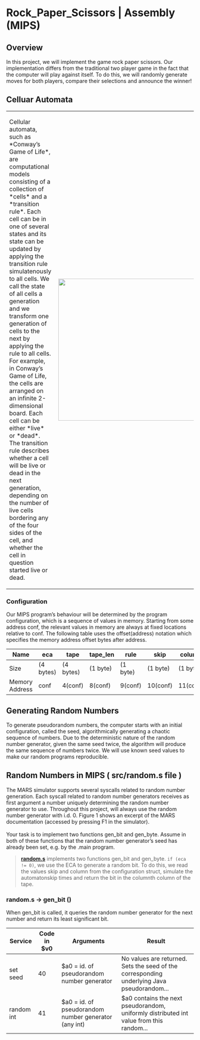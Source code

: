 # Rock_Paper_Scissors | Assembly (MIPS)

## Overview

In this project, we will implement the game rock paper scissors. Our implementation differs from the traditional
two player game in the fact that the computer will play against itself. To do this, we will randomly generate
moves for both players, compare their selections and announce the winner!


## Celluar Automata

<table border="0">
  <tr>
      <td>
          <p align="left">  
              Cellular automata, such as *Conway’s Game of Life*, are computational models consisting of a collection of *cells*
              and a *transition rule*. Each cell can be in one of several states and its state can be updated by applying the
              transition rule simulatenously to all cells. We call the state of all cells a generation and we transform one
              generation of cells to the next by applying the rule to all cells.<br>
              For example, in Conway’s Game of Life, the cells are arranged on an infinite 2-dimensional board. Each cell can
              be either *live* or *dead*. The transition rule describes whether a cell will be live or dead in the next generation,
              depending on the number of live cells bordering any of the four sides of the cell, and whether the cell in question
              started live or dead. <br>
          </p> 
      </td>
      <td>   
          <img align="right" width="380" src ="https://blog.datawrapper.de/wp-content/uploads/2021/06/game-of-life-loop-cropped.gif"/> 
      </td>
  </tr>
</table>

### Configuration

Our MIPS program’s behaviour will be determined by the program configuration, which is a sequence of values
in memory. Starting from some address conf, the relevant values in memory are always at fixed locations relative
to conf. The following table uses the offset(address) notation which specifies the memory address offset
bytes after address.

| Name             | eca       | tape      | tape_len  | rule      | skip      | column    |
|------------------|-----------|-----------|-----------|-----------|-----------|-----------|
| Size             | (4 bytes) | (4 bytes) | (1 byte)  | (1 byte)  | (1 byte)  | (1 byte)  |
| Memory Address   | conf      | 4(conf)   | 8(conf)   | 9(conf)   | 10(conf)  | 11(conf)  |


## Generating Random Numbers

To generate pseudorandom numbers, the computer starts with an initial configuration, called the seed, algorithmically generating a chaotic sequence of numbers. Due to the deterministic nature of the random number generator, given the same seed twice, the algorithm will produce the same sequence of numbers twice. We will use known seed values to make our random programs reproducible.


## Random Numbers in MIPS ( src/random.s file )

The MARS simulator supports several syscalls related to random number generation. Each syscall related
to random number generators receives as first argument a number uniquely determining the random number
generator to use. Throughout this project, will always use the random number generator with i.d. 0. Figure 1
shows an excerpt of the MARS documentation (accessed by pressing F1 in the simulator). <br> <br>
Your task is to implement two functions gen_bit and gen_byte. Assume in both of these functions that the
random number generator’s seed has already been set, e.g. by the .main program.

> [**random.s**](https://github.com/paritoshparashar/RockPaperScissor-MIPS/blob/main/src/random.s) implements two functions gen_bit and gen_byte. `if (eca != 0)`, we use the ECA to generate a
random bit. To do this, we read the values skip and column from the configuration struct, simulate the automatonskip times and return the bit in the columnth column of the tape.

### random.s -> gen_bit ()

When gen_bit is called, it queries the random number generator for the next number and return its least significant bit.


| Service   | Code in $v0 | Arguments                                      | Result                                                                                      |
|-----------|-------------|------------------------------------------------|---------------------------------------------------------------------------------------------|
| set seed  | 40          | $a0 = id. of pseudorandom number generator     | No values are returned. Sets the seed of the corresponding underlying Java pseudorandom...  |
| random int| 41          | $a0 = id. of pseudorandom number generator (any int) | $a0 contains the next pseudorandom, uniformly distributed int value from this random...    |

